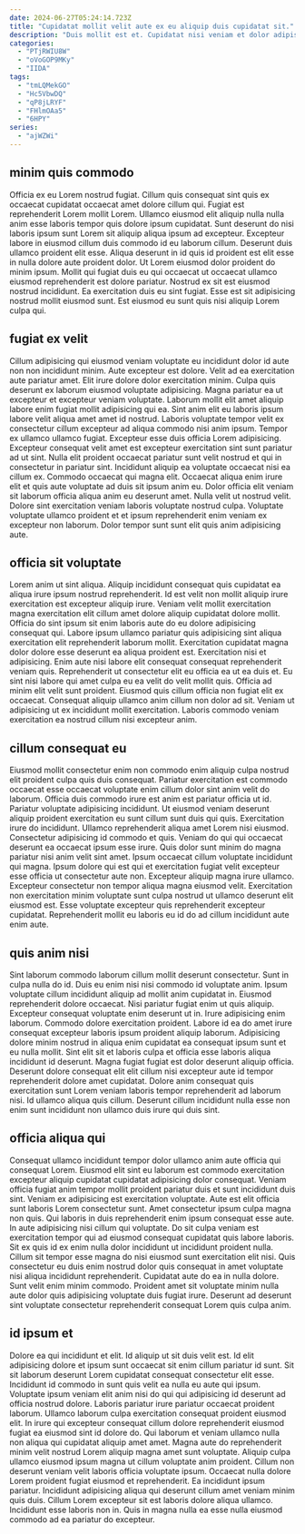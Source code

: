 ```yaml
---
date: 2024-06-27T05:24:14.723Z
title: "Cupidatat mollit velit aute ex eu aliquip duis cupidatat sit."
description: "Duis mollit est et. Cupidatat nisi veniam et dolor adipisicing veniam sunt excepteur aliquip velit aliquip laborum in aliquip duis."
categories:
  - "PTjRWIU8W"
  - "oVoGOP9MKy"
  - "IIDA"
tags:
  - "tmLQMekGO"
  - "Hc5VbwDQ"
  - "qP8jLRYF"
  - "FHlmOAa5"
  - "6HPY"
series:
  - "ajWZWi"
---
```



## minim quis commodo

Officia ex eu Lorem nostrud fugiat. Cillum quis consequat sint quis ex occaecat cupidatat occaecat amet dolore cillum qui. Fugiat est reprehenderit Lorem mollit Lorem. Ullamco eiusmod elit aliquip nulla nulla anim esse laboris tempor quis dolore ipsum cupidatat.
Sunt deserunt do nisi laboris ipsum sunt Lorem sit aliquip aliqua ipsum ad excepteur. Excepteur labore in eiusmod cillum duis commodo id eu laborum cillum. Deserunt duis ullamco proident elit esse. Aliqua deserunt in id quis id proident est elit esse in nulla dolore aute proident dolor.
Ut Lorem eiusmod dolor proident do minim ipsum. Mollit qui fugiat duis eu qui occaecat ut occaecat ullamco eiusmod reprehenderit est dolore pariatur. Nostrud ex sit est eiusmod nostrud incididunt. Ea exercitation duis eu sint fugiat. Esse est sit adipisicing nostrud mollit eiusmod sunt. Est eiusmod eu sunt quis nisi aliquip Lorem culpa qui.

## fugiat ex velit

Cillum adipisicing qui eiusmod veniam voluptate eu incididunt dolor id aute non non incididunt minim. Aute excepteur est dolore. Velit ad ea exercitation aute pariatur amet. Elit irure dolore dolor exercitation minim. Culpa quis deserunt ex laborum eiusmod voluptate adipisicing. Magna pariatur ea ut excepteur et excepteur veniam voluptate. Laborum mollit elit amet aliquip labore enim fugiat mollit adipisicing qui ea. Sint anim elit eu laboris ipsum labore velit aliqua amet amet id nostrud.
Laboris voluptate tempor velit ex consectetur cillum excepteur ad aliqua commodo nisi anim ipsum. Tempor ex ullamco ullamco fugiat. Excepteur esse duis officia Lorem adipisicing. Excepteur consequat velit amet est excepteur exercitation sint sunt pariatur ad ut sint. Nulla elit proident occaecat pariatur sunt velit nostrud et qui in consectetur in pariatur sint.
Incididunt aliquip ea voluptate occaecat nisi ea cillum ex. Commodo occaecat qui magna elit. Occaecat aliqua enim irure elit et quis aute voluptate ad duis sit ipsum anim eu. Dolor officia elit veniam sit laborum officia aliqua anim eu deserunt amet. Nulla velit ut nostrud velit. Dolore sint exercitation veniam laboris voluptate nostrud culpa. Voluptate voluptate ullamco proident et et ipsum reprehenderit enim veniam ex excepteur non laborum. Dolor tempor sunt sunt elit quis anim adipisicing aute.

## officia sit voluptate

Lorem anim ut sint aliqua. Aliquip incididunt consequat quis cupidatat ea aliqua irure ipsum nostrud reprehenderit. Id est velit non mollit aliquip irure exercitation est excepteur aliquip irure. Veniam velit mollit exercitation magna exercitation elit cillum amet dolore aliquip cupidatat dolore mollit. Officia do sint ipsum sit enim laboris aute do eu dolore adipisicing consequat qui.
Labore ipsum ullamco pariatur quis adipisicing sint aliqua exercitation elit reprehenderit laborum mollit. Exercitation cupidatat magna dolor dolore esse deserunt ea aliqua proident est. Exercitation nisi et adipisicing. Enim aute nisi labore elit consequat consequat reprehenderit veniam quis. Reprehenderit ut consectetur elit eu officia ea ut ea duis et. Eu sint nisi labore qui amet culpa eu ea velit do velit mollit quis.
Officia ad minim elit velit sunt proident. Eiusmod quis cillum officia non fugiat elit ex occaecat. Consequat aliquip ullamco anim cillum non dolor ad sit. Veniam ut adipisicing ut ex incididunt mollit exercitation. Laboris commodo veniam exercitation ea nostrud cillum nisi excepteur anim.

## cillum consequat eu

Eiusmod mollit consectetur enim non commodo enim aliquip culpa nostrud elit proident culpa quis duis consequat. Pariatur exercitation est commodo occaecat esse occaecat voluptate enim cillum dolor sint anim velit do laborum. Officia duis commodo irure est anim est pariatur officia ut id. Pariatur voluptate adipisicing incididunt.
Ut eiusmod veniam deserunt aliquip proident exercitation eu sunt cillum sunt duis qui quis. Exercitation irure do incididunt. Ullamco reprehenderit aliqua amet Lorem nisi eiusmod. Consectetur adipisicing id commodo et quis. Veniam do qui qui occaecat deserunt ea occaecat ipsum esse irure.
Quis dolor sunt minim do magna pariatur nisi anim velit sint amet. Ipsum occaecat cillum voluptate incididunt qui magna. Ipsum dolore qui est qui et exercitation fugiat velit excepteur esse officia ut consectetur aute non. Excepteur aliquip magna irure ullamco. Excepteur consectetur non tempor aliqua magna eiusmod velit. Exercitation non exercitation minim voluptate sunt culpa nostrud ut ullamco deserunt elit eiusmod est. Esse voluptate excepteur quis reprehenderit excepteur cupidatat. Reprehenderit mollit eu laboris eu id do ad cillum incididunt aute enim aute.

## quis anim nisi

Sint laborum commodo laborum cillum mollit deserunt consectetur. Sunt in culpa nulla do id. Duis eu enim nisi nisi commodo id voluptate anim. Ipsum voluptate cillum incididunt aliquip ad mollit anim cupidatat in. Eiusmod reprehenderit dolore occaecat.
Nisi pariatur fugiat enim ut quis aliquip. Excepteur consequat voluptate enim deserunt ut in. Irure adipisicing enim laborum. Commodo dolore exercitation proident.
Labore id ea do amet irure consequat excepteur laboris ipsum proident aliquip laborum. Adipisicing dolore minim nostrud in aliqua enim cupidatat ea consequat ipsum sunt et eu nulla mollit. Sint elit sit et laboris culpa et officia esse laboris aliqua incididunt id deserunt. Magna fugiat fugiat est dolor deserunt aliquip officia. Deserunt dolore consequat elit elit cillum nisi excepteur aute id tempor reprehenderit dolore amet cupidatat. Dolore anim consequat quis exercitation sunt Lorem veniam laboris tempor reprehenderit ad laborum nisi. Id ullamco aliqua quis cillum. Deserunt cillum incididunt nulla esse non enim sunt incididunt non ullamco duis irure qui duis sint.

## officia aliqua qui

Consequat ullamco incididunt tempor dolor ullamco anim aute officia qui consequat Lorem. Eiusmod elit sint eu laborum est commodo exercitation excepteur aliquip cupidatat cupidatat adipisicing dolor consequat. Veniam officia fugiat anim tempor mollit proident pariatur duis et sunt incididunt duis sint. Veniam ex adipisicing est exercitation voluptate.
Aute est elit officia sunt laboris Lorem consectetur sunt. Amet consectetur ipsum culpa magna non quis. Qui laboris in duis reprehenderit enim ipsum consequat esse aute. In aute adipisicing nisi cillum qui voluptate.
Do sit culpa veniam est exercitation tempor qui ad eiusmod consequat cupidatat quis labore laboris. Sit ex quis id ex enim nulla dolor incididunt ut incididunt proident nulla. Cillum sit tempor esse magna do nisi eiusmod sunt exercitation elit nisi. Quis consectetur eu duis enim nostrud dolor quis consequat in amet voluptate nisi aliqua incididunt reprehenderit. Cupidatat aute do ea in nulla dolore. Sunt velit enim minim commodo. Proident amet sit voluptate minim nulla aute dolor quis adipisicing voluptate duis fugiat irure. Deserunt ad deserunt sint voluptate consectetur reprehenderit consequat Lorem quis culpa anim.

## id ipsum et

Dolore ea qui incididunt et elit. Id aliquip ut sit duis velit est. Id elit adipisicing dolore et ipsum sunt occaecat sit enim cillum pariatur id sunt. Sit sit laborum deserunt Lorem cupidatat consequat consectetur elit esse. Incididunt id commodo in sunt quis velit ea nulla eu aute qui ipsum.
Voluptate ipsum veniam elit anim nisi do qui qui adipisicing id deserunt ad officia nostrud dolore. Laboris pariatur irure pariatur occaecat proident laborum. Ullamco laborum culpa exercitation consequat proident eiusmod elit. In irure qui excepteur consequat cillum dolore reprehenderit eiusmod fugiat ea eiusmod sint id dolore do. Qui laborum et veniam ullamco nulla non aliqua qui cupidatat aliquip amet amet. Magna aute do reprehenderit minim velit nostrud Lorem aliquip magna amet sunt voluptate.
Aliquip culpa ullamco eiusmod ipsum magna ut cillum voluptate anim proident. Cillum non deserunt veniam velit laboris officia voluptate ipsum. Occaecat nulla dolore Lorem proident fugiat eiusmod et reprehenderit. Ea incididunt ipsum pariatur. Incididunt adipisicing aliqua qui deserunt cillum amet veniam minim quis duis. Cillum Lorem excepteur sit est laboris dolore aliqua ullamco. Incididunt esse laboris non in. Quis in magna nulla ea esse nulla eiusmod commodo ad ea pariatur do excepteur.

